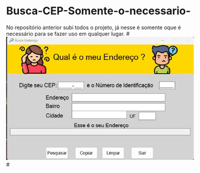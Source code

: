 # Busca-CEP-Somente-o-necessario-
No repositório anterior subi todos o projeto, já nesse é somente oque é necessário para se fazer uso em qualquer lugar.
#<img src="BuscaEndereco.jpeg"/>#
